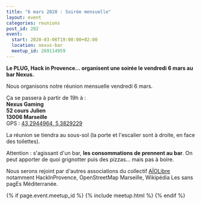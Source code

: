 ```yaml
---
title: "6 mars 2020 : Soirée mensuelle"
layout: event
categories: reunions
post_id: 282
event:
  start: 2020-03-06T19:00:00+02:00
  location: nexus-bar
  meetup_id: 269114959
---
```


**Le PLUG, Hack in Provence… organisent une soirée le vendredi 6 mars au bar Nexus.**

Nous organisons notre réunion mensuelle vendredi 6 mars.

Ça se passera à partir de 19h à :  
**Nexus Gaming**  
**52 cours Julien**  
**13006 Marseille**  
GPS : [43,2944964, 5,3829229](https://www.openstreetmap.org/node/3906576693)

La réunion se tiendra au sous-sol (la porte et l'escalier sont à droite, en face des toilettes).

Attention : s'agissant d'un bar, **les consommations de prennent au bar**. On peut apporter de quoi grignotter puis des pizzas… mais pas à boire.

Nous serons rejoint par d'autres associations du collectif [AÏOLibre](https://www.aiolibre.org/?About) notamment HackInProvence, OpenStreetMap Marseille, Wikipédia Les sans pagEs Méditerranée.

{% if page.event.meetup_id %}
  {% include meetup.html %}
{% endif %}
